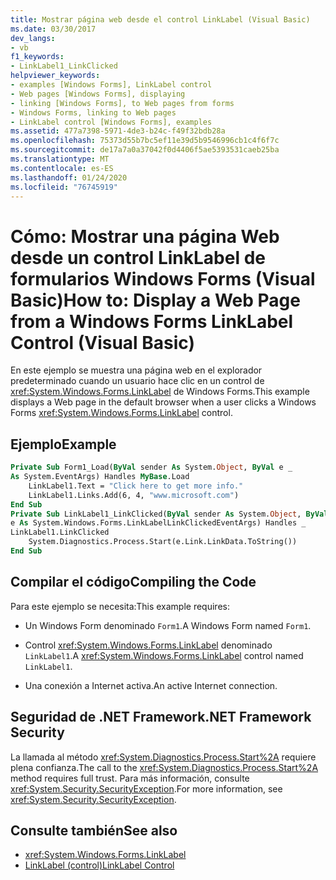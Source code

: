 ```yaml
---
title: Mostrar página web desde el control LinkLabel (Visual Basic)
ms.date: 03/30/2017
dev_langs:
- vb
f1_keywords:
- LinkLabel1_LinkClicked
helpviewer_keywords:
- examples [Windows Forms], LinkLabel control
- Web pages [Windows Forms], displaying
- linking [Windows Forms], to Web pages from forms
- Windows Forms, linking to Web pages
- LinkLabel control [Windows Forms], examples
ms.assetid: 477a7398-5971-4de3-b24c-f49f32bdb28a
ms.openlocfilehash: 75373d55b7bc5ef11e39d5b9546996cb1c4f6f7c
ms.sourcegitcommit: de17a7a0a37042f0d4406f5ae5393531caeb25ba
ms.translationtype: MT
ms.contentlocale: es-ES
ms.lasthandoff: 01/24/2020
ms.locfileid: "76745919"
---
```

# <a name="how-to-display-a-web-page-from-a-windows-forms-linklabel-control-visual-basic"></a><span data-ttu-id="3e144-102">Cómo: Mostrar una página Web desde un control LinkLabel de formularios Windows Forms (Visual Basic)</span><span class="sxs-lookup"><span data-stu-id="3e144-102">How to: Display a Web Page from a Windows Forms LinkLabel Control (Visual Basic)</span></span>
<span data-ttu-id="3e144-103">En este ejemplo se muestra una página web en el explorador predeterminado cuando un usuario hace clic en un control de <xref:System.Windows.Forms.LinkLabel> de Windows Forms.</span><span class="sxs-lookup"><span data-stu-id="3e144-103">This example displays a Web page in the default browser when a user clicks a Windows Forms <xref:System.Windows.Forms.LinkLabel> control.</span></span>  
  
## <a name="example"></a><span data-ttu-id="3e144-104">Ejemplo</span><span class="sxs-lookup"><span data-stu-id="3e144-104">Example</span></span>  
  
```vb  
Private Sub Form1_Load(ByVal sender As System.Object, ByVal e _  
As System.EventArgs) Handles MyBase.Load  
    LinkLabel1.Text = "Click here to get more info."  
    LinkLabel1.Links.Add(6, 4, "www.microsoft.com")  
End Sub  
Private Sub LinkLabel1_LinkClicked(ByVal sender As System.Object, ByVal _  
e As System.Windows.Forms.LinkLabelLinkClickedEventArgs) Handles _  
LinkLabel1.LinkClicked  
    System.Diagnostics.Process.Start(e.Link.LinkData.ToString())  
End Sub  
```  
  
## <a name="compiling-the-code"></a><span data-ttu-id="3e144-105">Compilar el código</span><span class="sxs-lookup"><span data-stu-id="3e144-105">Compiling the Code</span></span>  
 <span data-ttu-id="3e144-106">Para este ejemplo se necesita:</span><span class="sxs-lookup"><span data-stu-id="3e144-106">This example requires:</span></span>  
  
- <span data-ttu-id="3e144-107">Un Windows Form denominado `Form1`.</span><span class="sxs-lookup"><span data-stu-id="3e144-107">A Windows Form named `Form1`.</span></span>  
  
- <span data-ttu-id="3e144-108">Control <xref:System.Windows.Forms.LinkLabel> denominado `LinkLabel1`.</span><span class="sxs-lookup"><span data-stu-id="3e144-108">A <xref:System.Windows.Forms.LinkLabel> control named `LinkLabel1`.</span></span>  
  
- <span data-ttu-id="3e144-109">Una conexión a Internet activa.</span><span class="sxs-lookup"><span data-stu-id="3e144-109">An active Internet connection.</span></span>  
  
## <a name="net-framework-security"></a><span data-ttu-id="3e144-110">Seguridad de .NET Framework</span><span class="sxs-lookup"><span data-stu-id="3e144-110">.NET Framework Security</span></span>  
 <span data-ttu-id="3e144-111">La llamada al método <xref:System.Diagnostics.Process.Start%2A> requiere plena confianza.</span><span class="sxs-lookup"><span data-stu-id="3e144-111">The call to the <xref:System.Diagnostics.Process.Start%2A> method requires full trust.</span></span> <span data-ttu-id="3e144-112">Para más información, consulte <xref:System.Security.SecurityException>.</span><span class="sxs-lookup"><span data-stu-id="3e144-112">For more information, see <xref:System.Security.SecurityException>.</span></span>  
  
## <a name="see-also"></a><span data-ttu-id="3e144-113">Consulte también</span><span class="sxs-lookup"><span data-stu-id="3e144-113">See also</span></span>

- <xref:System.Windows.Forms.LinkLabel>
- [<span data-ttu-id="3e144-114">LinkLabel (control)</span><span class="sxs-lookup"><span data-stu-id="3e144-114">LinkLabel Control</span></span>](linklabel-control-windows-forms.md)

